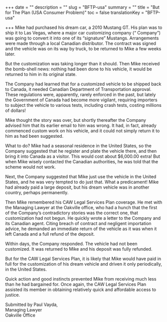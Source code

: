 +++
date = ""
description = ""
slug = "BFTP-usa"
summary = ""
title = "But for The Plan (USA Consumer Problem)"
toc = false
translationKey = "BFTP-usa"

+++
Mike had purchased his dream car, a 2010 Mustang GT. His plan was to ship it to Las Vegas, where a major car customizing company (“ Company”) was going to convert it into one of its “signature” Mustangs. Arrangements were made through a local Canadian distributor. The contract was signed and the vehicle was on its way by truck, to be returned to Mike a few weeks later.

But the customization was taking longer than it should. Then Mike received the bomb-shell news: nothing had been done to his vehicle, it would be returned to him in its original state.

The Company had learned that for a customized vehicle to be shipped back to Canada, it needed Canadian Department of Transportation approval. These regulations were, apparently, rarely enforced in the past, but lately the Government of Canada had become more vigilant, requiring importers to subject the vehicle to various tests, including crash tests, costing millions of dollars!

Mike thought the story was over, but shortly thereafter the Company advised him that its earlier email to him was wrong. It had, in fact, already commenced custom work on his vehicle, and it could not simply return it to him as had been suggested.

What to do? Mike had a seasonal residence in the United States, so the Company suggested that he register and plate the vehicle there, and then bring it into Canada as a visitor. This would cost about $6,000.00 extra! But when Mike wisely contacted the Canadian authorities, he was told that the scheme would not work.

Next, the Company suggested that Mike just use the vehicle in the United States, and he was very tempted to do just that. What a predicament! Mike had already paid a large deposit, but his dream vehicle was in another country, perhaps permanently.

Then Mike remembered his CAW Legal Services Plan coverage. He met with the Managing Lawyer at the Oakville office, who had a hunch that the first of the Company’s contradictory stories was the correct one, that customization had not begun. He quickly wrote a letter to the Company and its Canadian agent. Citing breach of contract and negligent importation advice, he demanded an immediate return of the vehicle as it was when it left Canada and a full refund of the deposit.

Within days, the Company responded. The vehicle had not been customized. It was returned to Mike and his deposit was fully refunded.

But for the CAW Legal Services Plan, it is likely that Mike would have paid in full for the customization of his dream vehicle and driven it only periodically, in the United States.

Quick action and good instincts prevented Mike from receiving much less than he had bargained for. Once again, the CAW Legal Services Plan assisted its member in obtaining relatively quick and affordable access to justice.

Submitted by Paul Vayda,  
Managing Lawyer  
Oakville Office